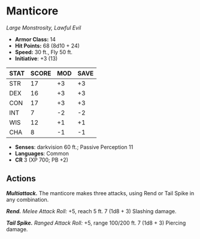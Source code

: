 # Manticore

*Large Monstrosity, Lawful Evil*

- **Armor Class:** 14
- **Hit Points:** 68 (8d10 + 24)
- **Speed:** 30 ft., Fly 50 ft.
- **Initiative**: +3 (13)

|STAT|SCORE|MOD|SAVE|
| --- | --- | --- | ---- |
| STR | 17 | +3 | +3 |
| DEX | 16 | +3 | +3 |
| CON | 17 | +3 | +3 |
| INT | 7 | -2 | -2 |
| WIS | 12 | +1 | +1 |
| CHA | 8 | -1 | -1 |

- **Senses**: darkvision 60 ft.; Passive Perception 11
- **Languages**: Common
- **CR** 3 (XP 700; PB +2)

## Actions

***Multiattack.*** The manticore makes three attacks, using Rend or Tail Spike in any combination.

***Rend.*** *Melee Attack Roll:* +5, reach 5 ft. 7 (1d8 + 3) Slashing damage.

***Tail Spike.*** *Ranged Attack Roll:* +5, range 100/200 ft. 7 (1d8 + 3) Piercing damage.

